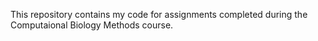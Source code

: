 This repository contains my code for assignments completed during the Computaional Biology Methods course.
